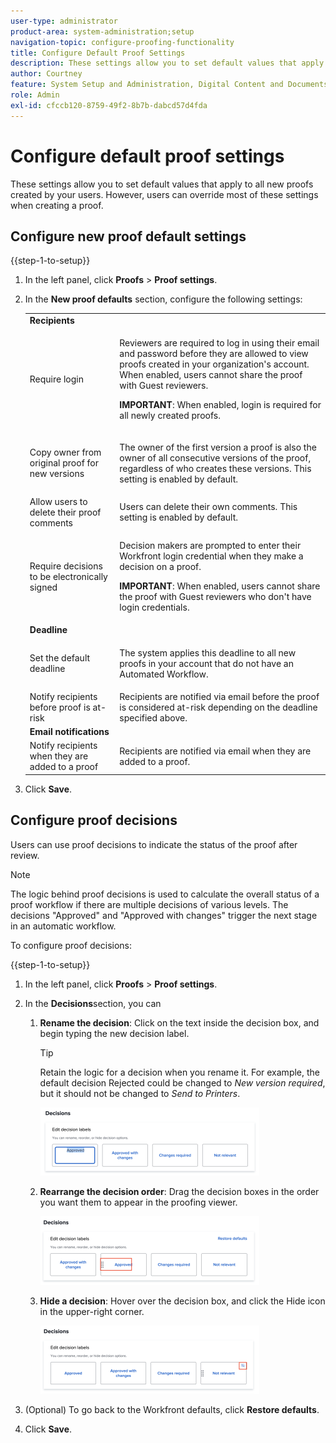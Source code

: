 ```yaml
---
user-type: administrator
product-area: system-administration;setup
navigation-topic: configure-proofing-functionality
title: Configure Default Proof Settings
description: These settings allow you to set default values that apply to all new proofs created by your users. However, users can override most of these settings when creating a proof.
author: Courtney
feature: System Setup and Administration, Digital Content and Documents
role: Admin
exl-id: cfccb120-8759-49f2-8b7b-dabcd57d4fda
---
```

# Configure default proof settings

These settings allow you to set default values that apply to all new proofs created by your users. However, users can override most of these settings when creating a proof.

## Configure new proof default settings

{{step-1-to-setup}}

1. In the left panel, click **Proofs** > **Proof settings**.
1. In the **New proof defaults** section, configure the following settings:

   <table style="table-layout:auto"> 
    <col> 
    <col> 
    <tbody> 
     <tr> 
      <td role="rowheader" colspan="2"><b>Recipients</b></td> 
     </tr> 
     <tr> 
      <td role="rowheader">Require login</td> 
      <td> <p>Reviewers are required to log in using their email and password before they are allowed to view proofs created in your organization's account. When enabled, users cannot share the proof with Guest reviewers.</p> <p><b>IMPORTANT</b>: When enabled, login is required for all newly created proofs.</p> </td> 
     </tr> 
     <tr> 
      <td role="rowheader">Copy owner from original proof for new versions</td> 
      <td> <p>The owner of the first version a proof is also the owner of all consecutive versions of the proof, regardless of who creates these versions. This setting is enabled by default.</p> </td> 
     </tr> 
     <tr> 
      <td role="rowheader">Allow users to delete their proof comments</td> 
      <td>Users can delete their own comments. This setting is enabled by default.</td> 
     </tr> 
     <tr> 
      <td role="rowheader">Require decisions to be electronically signed </td> 
      <td> <p>Decision makers are prompted to enter their Workfront login credential when they make a decision on a proof.</p> <p><b>IMPORTANT</b>: When enabled, users cannot share the proof with Guest reviewers who don't have login credentials.</p> </td> 
     </tr> 
     <tr> 
      <td role="rowheader" colspan="2"><b>Deadline</b></td> 
     </tr> 
     <tr> 
      <td role="rowheader">Set the default deadline</td> 
      <td> <p>The system applies this deadline to all new proofs in your account that do not have an Automated Workflow.</p> </td> 
     </tr> 
     <tr> 
      <td role="rowheader">Notify recipients before proof is at-risk</td> 
      <td>Recipients are notified via email before the proof is considered at-risk depending on the deadline specified above.</td> 
     </tr> 
     <tr> 
      <td role="rowheader" colspan="2"><b>Email notifications</b></td> 
     </tr> 
     <tr> 
      <td role="rowheader">Notify recipients when they are added to a proof</td> 
      <td>Recipients are notified via email when they are added to a proof.</td> 
     </tr> 
    </tbody> 
   </table>

1. Click **Save**.

## Configure proof decisions

Users can use proof decisions to indicate the status of the proof after review.

>[!NOTE]
>
>The logic behind proof decisions is used to calculate the overall status of a proof workflow if there are multiple decisions of various levels. The decisions "Approved" and "Approved with changes" trigger the next stage in an automatic workflow.

To configure proof decisions:

{{step-1-to-setup}}

1. In the left panel, click **Proofs** > **Proof settings**.
1. In the **Decisions**section, you can

   1. **Rename the decision**: Click on the text inside the decision box, and begin typing the new decision label.

      >[!TIP]
      >
      >Retain the logic for a decision when you rename it. For example, the default decision Rejected could be changed to *New version required*, but it should not be changed to *Send to Printers*.

      ![](assets/rename-decision-350x109.png)

   1. **Rearrange the decision order**: Drag the decision boxes in the order you want them to appear in the proofing viewer.

      ![](assets/move-decision-350x110.png)

   1. **Hide a decision**: Hover over the decision box, and click the Hide icon in the upper-right corner.

      ![](assets/hide-decision-350x109.png)

1. (Optional) To go back to the Workfront defaults, click **Restore defaults**.
1. Click **Save**.
